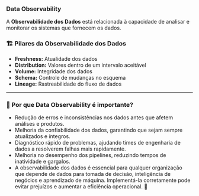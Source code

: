 
### Data Observability  
A **Observabilidade dos Dados** está relacionada à capacidade de analisar e monitorar os sistemas que fornecem os dados.  

### 🏗️ Pilares da Observabilidade dos Dados  
- **Freshness:** Atualidade dos dados  
- **Distribution:** Valores dentro de um intervalo aceitável  
- **Volume:** Integridade dos dados  
- **Schema:** Controle de mudanças no esquema  
- **Lineage:** Rastreabilidade do fluxo de dados  

--- 

### 🚀 Por que Data Observability é importante?

- Redução de erros e inconsistências nos dados antes que afetem análises e produtos.
- Melhoria da confiabilidade dos dados, garantindo que sejam sempre atualizados e íntegros.
- Diagnóstico rápido de problemas, ajudando times de engenharia de dados a resolverem falhas mais rapidamente.
- Melhoria no desempenho dos pipelines, reduzindo tempos de inatividade e gargalos.
- A observabilidade dos dados é essencial para qualquer organização que depende de dados para tomada de decisão, inteligência de negócios e aprendizado de máquina. Implementá-la corretamente pode evitar prejuízos e aumentar a eficiência operacional. 🚀









